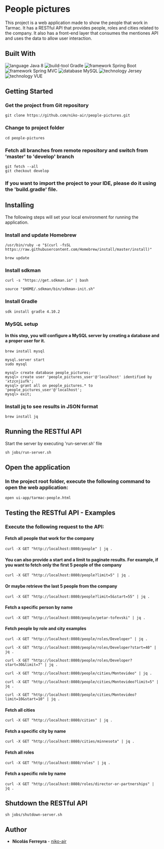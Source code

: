 # People pictures

This project is a web application made to show the people that work in Tarmac. 
It has a RESTful API that provides people, roles and cities related to the company. 
It also has a front-end layer that consumes the mentiones API and uses the data to allow user interaction.

## Built With

![language Java 8](https://img.shields.io/badge/language-Java%208-green.svg)
![build-tool Gradle](https://img.shields.io/badge/build_tool-Gradle-blue.svg)
![framework Spring Boot](https://img.shields.io/badge/framework-spring--boot-red.svg)
![framework Spring MVC](https://img.shields.io/badge/framework-spring--mvc-orange.svg)
![database MySQL](https://img.shields.io/badge/database-mysql-lightgrey.svg)
![technology Jersey](https://img.shields.io/badge/technology-jersey-ff69b4.svg)
![technology VUE](https://img.shields.io/badge/technology-jersey-blue.svg)

## Getting Started

### Get the project from Git repository
```
git clone https://github.com/niko-air/people-pictures.git
```

### Change to project folder
```
cd people-pictures 
```

### Fetch all branches from remote repository and switch from 'master' to 'develop' branch
```
git fetch --all
git checkout develop
```

### If you want to import the project to your IDE, please do it using the 'build.gradle' file.

## Installing
The following steps will set your local environment for running the application.

### Install and update Homebrew
```
/usr/bin/ruby -e "$(curl -fsSL https://raw.githubusercontent.com/Homebrew/install/master/install)"

brew update
```

### Install sdkman
```
curl -s "https://get.sdkman.io" | bash

source "$HOME/.sdkman/bin/sdkman-init.sh"
```

### Install Gradle
```
sdk install gradle 4.10.2
```

### MySQL setup
#### In this step, you will configure a MySQL server by creating a database and a proper user for it.
```
brew install mysql

mysql.server start
sudo mysql

mysql> create database people_pictures;
mysql> create user 'people_pictures_user'@'localhost' identified by 'xtzcnjiufk';
mysql> grant all on people_pictures.* to 'people_pictures_user'@'localhost';
mysql> exit;
```


### Install jq to see results in JSON format
```
brew install jq
```

## Running the RESTful API

Start the server by executing 'run-server.sh' file
```
sh jobs/run-server.sh 
```

## Open the application

### In the project root folder, execute the following command to open the web application:
```
open ui-app/tarmac-people.html
```

## Testing the RESTful API - Examples

### Execute the following request to the API:

#### Fetch all people that work for the company
```
curl -X GET "http://localhost:8080/people" | jq .
```

#### You can also provide a start and a limit to paginate results. For example, if you want to fetch only the first 5 people of the company
```
curl -X GET "http://localhost:8080/people?limit=5" | jq .
```

#### Or maybe retrieve the last 5 people from the company

```
curl -X GET "http://localhost:8080/people?limit=5&start=55" | jq .
```

#### Fetch a specific person by name
```
curl -X GET "http://localhost:8080/people/petar-tofevski" | jq .
```

#### Fetch people by role and city examples
```
curl -X GET "http://localhost:8080/people/roles/Developer" | jq .

curl -X GET "http://localhost:8080/people/roles/Developer?start=40" | jq .

curl -X GET "http://localhost:8080/people/roles/Developer?start=30&limit=7" | jq .

curl -X GET "http://localhost:8080/people/cities/Montevideo" | jq .

curl -X GET "http://localhost:8080/people/cities/Montevideo?limit=5" | jq .

curl -X GET "http://localhost:8080/people/cities/Montevideo?limit=10&start=10" | jq .
```

#### Fetch all cities
```
curl -X GET "http://localhost:8080/cities" | jq .
```

#### Fetch a specific city by name
```
curl -X GET "http://localhost:8080/cities/minnesota" | jq .
```

#### Fetch all roles
```
curl -X GET "http://localhost:8080/roles" | jq .
```
#### Fetch a specific role by name
```
curl -X GET "http://localhost:8080/roles/director-or-partnerships" | jq .
```

## Shutdown the RESTful API
```
sh jobs/shutdown-server.sh
```

## Author

* **Nicolás Ferreyra** - [niko-air](https://github.com/niko-air)
